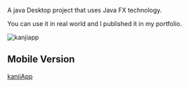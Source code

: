 A java Desktop project that uses Java FX technology.

You can use it in real world and I published it in my portfolio.



![kanjiapp](https://user-images.githubusercontent.com/95702171/215962941-33da109b-172b-49b3-af8f-e179af7dbedc.png)


## Mobile Version

[kanjiApp](https://drive.google.com/file/d/1Me8daSjnKwZcZjP7Jjl3LDBBbqobMilU/view?usp=share_link)
